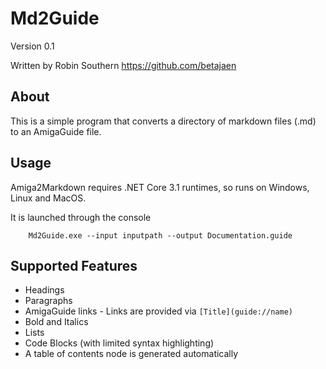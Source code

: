 ﻿Md2Guide
========

Version 0.1

Written by Robin Southern https://github.com/betajaen

About
-----

This is a simple program that converts a directory of markdown files (.md) to an AmigaGuide file.


Usage
-----

Amiga2Markdown requires .NET Core 3.1 runtimes, so runs on Windows, Linux and MacOS.

It is launched through the console

```
    Md2Guide.exe --input inputpath --output Documentation.guide
```

Supported Features
------------------

* Headings
* Paragraphs
* AmigaGuide links - Links are provided via `[Title](guide://name)`
* Bold and Italics
* Lists
* Code Blocks (with limited syntax highlighting)
* A table of contents node is generated automatically